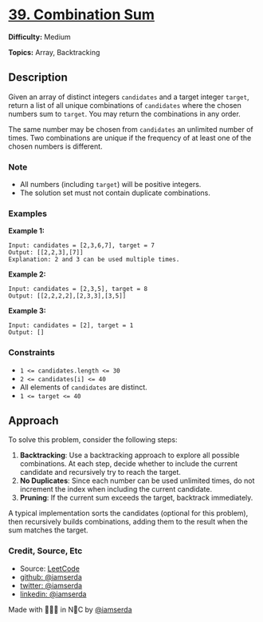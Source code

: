 # [39. Combination Sum](https://leetcode.com/problems/combination-sum/description/)

**Difficulty:** Medium

**Topics:** Array, Backtracking

## Description

Given an array of distinct integers `candidates` and a target integer `target`, return a list of all unique combinations of `candidates` where the chosen numbers sum to `target`. You may return the combinations in any order.

The same number may be chosen from `candidates` an unlimited number of times. Two combinations are unique if the frequency of at least one of the chosen numbers is different.

### Note

- All numbers (including `target`) will be positive integers.
- The solution set must not contain duplicate combinations.

### Examples

**Example 1:**

```plaintext
Input: candidates = [2,3,6,7], target = 7
Output: [[2,2,3],[7]]
Explanation: 2 and 3 can be used multiple times.
```

**Example 2:**

```plaintext
Input: candidates = [2,3,5], target = 8
Output: [[2,2,2,2],[2,3,3],[3,5]]
```

**Example 3:**

```plaintext
Input: candidates = [2], target = 1
Output: []
```

### Constraints

- `1 <= candidates.length <= 30`
- `2 <= candidates[i] <= 40`
- All elements of `candidates` are distinct.
- `1 <= target <= 40`

## Approach

To solve this problem, consider the following steps:

1. **Backtracking**: Use a backtracking approach to explore all possible combinations. At each step, decide whether to include the current candidate and recursively try to reach the target.
2. **No Duplicates**: Since each number can be used unlimited times, do not increment the index when including the current candidate.
3. **Pruning**: If the current sum exceeds the target, backtrack immediately.

A typical implementation sorts the candidates (optional for this problem), then recursively builds combinations, adding them to the result when the sum matches the target.

### Credit, Source, Etc

- Source: [LeetCode](https://leetcode.com/problems/combination-sum/description/)
- [github:  @iamserda](https://github.com/iamserda)
- [twitter: @iamserda](https://twitter.com/iamserda)
- [linkedin:    @iamserda](https://linkedin.com/in/iamserda)

Made with 🤍🫶🏿 in N🗽C by [@iamserda](https://www.twitter.com/iamserda)
